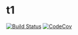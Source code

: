 # t1

[![Build Status](https://travis-ci.com/gava31/t1.jl.svg?branch=master)](https://travis-ci.com/gava31/t1.jl)
[![CodeCov](https://codecov.io/gh/gava31/t1.jl/branch/master/graph/badge.svg)](https://codecov.io/gh/gava31/t1.jl)

